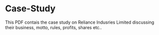 # Case-Study
This PDF contais the case study on Reliance Indusries Limited discussing their business, motto, rules, profits, shares etc..
